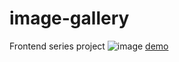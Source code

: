 # image-gallery
Frontend series project 
![image](https://user-images.githubusercontent.com/52906397/98430061-1111d100-2068-11eb-8914-4f2067c6e465.png)
[demo](https://vigilant-kirch-3e3c32.netlify.app/)
